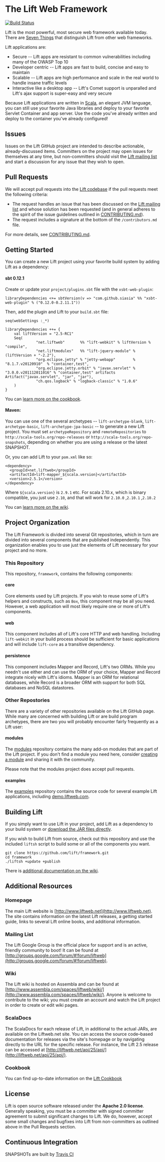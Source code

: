 # The Lift Web Framework

[![Build Status](https://travis-ci.org/lift/framework.svg?branch=master)](https://travis-ci.org/lift/framework)

Lift is the most powerful, most secure web framework available today. There are [Seven Things](http://seventhings.liftweb.net/) that distinguish Lift from other web frameworks.

Lift applications are:

- Secure -- Lift apps are resistant to common vulnerabilities including many of the OWASP Top 10
- Developer centric -- Lift apps are fast to build, concise and easy to maintain
- Scalable -- Lift apps are high performance and scale in the real world to handle insane traffic levels
- Interactive like a desktop app -- Lift's Comet support is unparalled and Lift's ajax support is super-easy and very secure

Because Lift applications are written in [Scala](http://www.scala-lang.org), an elegant JVM language, you can still use your favorite Java libraries and deploy to your favorite Servlet Container and app server. Use the code you've already written and deploy to the container you've already configured!

## Issues

Issues on the Lift GitHub project are intended to describe actionable,
already-discussed items. Committers on the project may open issues for
themselves at any time, but non-committers should visit the [Lift mailing
list](https://groups.google.com/forum/#!forum/liftweb) and start a discussion
for any issue that they wish to open.

## Pull Requests

We will accept pull requests into the [Lift codebase](https://github.com/lift)
if the pull requests meet the following criteria:

* The request handles an issue that has been discussed on the [Lift mailing list](http://groups.google.com/forum/#!forum/liftweb)
  and whose solution has been requested (and in general adheres to the spirit of
  the issue guidelines outlined in [CONTRIBUTING.md](https://github.com/lift/framework/blob/master/CONTRIBUTING.md)).
* The request includes a signature at the bottom of the `/contributors.md` file.

For more details, see [CONTRIBUTING.md](https://github.com/lift/framework/blob/master/CONTRIBUTING.md).

## Getting Started

You can create a new Lift project using your favorite build system by adding Lift as a dependency:

#### sbt 0.12.1

Create or update your `project/plugins.sbt` file with the `xsbt-web-plugin`:

	libraryDependencies <+= sbtVersion(v => "com.github.siasia" %% "xsbt-web-plugin" % ("0.12.0-0.2.11.1"))

Then, add the plugin and Lift to your `build.sbt` file:

	seq(webSettings :_*)

	libraryDependencies ++= {
		val liftVersion = "2.5-RC1"
		Seq(
                  "net.liftweb"       %% "lift-webkit" % liftVersion % "compile",
                  "net.liftmodules"   %% "lift-jquery-module" % (liftVersion + "-2.2"),
                  "org.eclipse.jetty" % "jetty-webapp"        % "8.1.7.v20120910"  % "container,test",
                  "org.eclipse.jetty.orbit" % "javax.servlet" % "3.0.0.v201112011016" % "container,test" artifacts Artifact("javax.servlet", "jar", "jar"),
                  "ch.qos.logback" % "logback-classic" % "1.0.6"
		)
	}

You can [learn more on the cookbook](http://cookbook.liftweb.net/#LiftFromScratch).

#### Maven:

You can use one of the several archetypes -- `lift-archetype-blank`, `lift-archetype-basic`, `lift-archetype-jpa-basic` -- to generate a new Lift project. You must set `archetypeRepository` and `remoteRepositories` to `http://scala-tools.org/repo-releases` or `http://scala-tools.org/repo-snapshots`, depending on whether you are using a release or the latest SNAPSHOT.

Or, you can add Lift to your `pom.xml` like so:

    <dependency>
      <groupId>net.liftweb</groupId>
      <artifactId>lift-mapper_${scala.version}</artifactId>
      <version>2.5.1</version>
    </dependency>

Where `${scala.version}` is `2.9.1` etc. For scala 2.10.x, which is binary compatible, you just use `2.10`, and that will work for `2.10.0` ,`2.10.1` ,`2.10.2`

You can [learn more on the wiki](http://www.assembla.com/wiki/show/liftweb/Using_Maven).

## Project Organization

The Lift Framework is divided into several Git repositories, which in turn are divided into several components that are published independently. This organization enables you to use just the elements of Lift necessary for your project and no more.

### This Repository

This repository, `framework`, contains the following components:

#### core

Core elements used by Lift projects. If you wish to reuse some of Lift's helpers and constructs, such as `Box`, this component may be all you need. However, a web application will most likely require one or more of Lift's components.

#### web

This component includes all of Lift's core HTTP and web handling. Including `lift-webkit` in your build process should be sufficient for basic applications and will include `lift-core` as a transitive dependency.

#### persistence

This component includes Mapper and Record, Lift's two ORMs. While you needn't use either and can use the ORM of your choice, Mapper and Record integrate nicely with Lift's idioms. Mapper is an ORM for relational databases, while Record is a broader ORM with support for both SQL databases and NoSQL datastores.

### Other Repostories

There are a variety of other repositories available on the Lift GitHub page. While many are concerned with building Lift or are build program archetypes, there are two you will probably encounter fairly frequently as a Lift user:

#### modules

The [modules](https://github.com/liftmodules) repository contains the many add-on modules that are part of the Lift project. If you don't find a module you need here, consider [creating a module](http://www.assembla.com/spaces/liftweb/wiki/Modules) and sharing it with the community.

Please note that the modules project does accept pull requests.

#### examples

The [examples](https://github.com/lift/examples) repository contains the source code for several example Lift applications, including [demo.liftweb.com](http://demo.liftweb.net/).

## Building Lift

If you simply want to use Lift in your project, add Lift as a dependency to your build system or [download the JAR files directly](https://www.liftweb.net/download).

If you wish to build Lift from source, check out this repository and use the included `liftsh` script to build some or all of the components you want.

    git clone https://github.com/lift/framework.git
    cd framework
    ./liftsh +update +publish

There is [additional documentation on the wiki](http://www.assembla.com/spaces/liftweb/wiki/Building_Lift).

## Additional Resources

### Homepage

The main Lift website is [http://www.liftweb.net](http://www.liftweb.net). The site contains information on the latest Lift releases, a getting started guide, links to several Lift online books, and additional information.

### Mailing List

The Lift Google Group is the official place for support and is an active, friendly community to boot! It can be found at [http://groups.google.com/forum/#!forum/liftweb](http://groups.google.com/forum/#!forum/liftweb).

### Wiki

The Lift wiki is hosted on Assembla and can be found at [http://www.assembla.com/spaces/liftweb/wiki/](http://www.assembla.com/spaces/liftweb/wiki/). Anyone is welcome to contribute to the wiki; you must create an account and watch the Lift project in order to create or edit wiki pages.

### ScalaDocs

The ScalaDocs for each release of Lift, in additional to the actual JARs, are available on the Liftweb.net site. You can access the source code–based documentation for releases via the site's homepage or by navigating directly to the URL for the specific release. For instance, the Lift 2.5 release can be accessed at [http://liftweb.net/api/25/api/](http://liftweb.net/api/25/api/).

### Cookbook

You can find up-to-date information on the [Lift Cookbook](http://cookbook.liftweb.net/)

## License

Lift is open source software released under the **Apache 2.0 license**. Generally speaking, you must be a committer with signed committer agreement to submit significant
changes to Lift. We do, however, accept some small changes and bugfixes into Lift from non-committers as outlined above in the Pull Requests section.

## Continuous Integration

SNAPSHOTs are built by [Travis CI](https://travis-ci.org/lift/framework)
